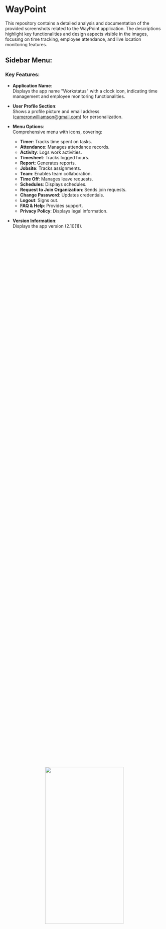 # WayPoint

This repository contains a detailed analysis and documentation of the provided screenshots related to the WayPoint application. The descriptions highlight key functionalities and design aspects visible in the images, focusing on time tracking, employee attendance, and live location monitoring features.

## **Sidebar Menu:**

### Key Features:
- **Application Name**:  
  Displays the app name "Workstatus" with a clock icon, indicating time management and employee monitoring functionalities.
  
- **User Profile Section**:  
  Shows a profile picture and email address (cameronwilliamson@gmail.com) for personalization.
  
- **Menu Options**:  
  Comprehensive menu with icons, covering:
  - **Timer**: Tracks time spent on tasks.
  - **Attendance**: Manages attendance records.
  - **Activity**: Logs work activities.
  - **Timesheet**: Tracks logged hours.
  - **Report**: Generates reports.
  - **Jobsite**: Tracks assignments.
  - **Team**: Enables team collaboration.
  - **Time Off**: Manages leave requests.
  - **Schedules**: Displays schedules.
  - **Request to Join Organization**: Sends join requests.
  - **Change Password**: Updates credentials.
  - **Logout**: Signs out.
  - **FAQ & Help**: Provides support.
  - **Privacy Policy**: Displays legal information.
  
- **Version Information**:  
  Displays the app version (2.10(1)).

<div style="position:relative; width:100%; height:100%">
  <img src="https://github.com/user-attachments/assets/76b9bbdc-443e-4181-8ea3-9e5fdd11539b" width="250" height="500" style="position:absolute; top:50%; left:50%; transform:translate(-50%, -50%);" />
</div>

---

## **Attendance Screen:**

### Key Features:
- **Page Header**:  
  - **Title**: "Attendance"  
  - **Dropdown**: "All Members" to filter data.  
  - **Calendar Toggle**: Navigates dates.
  
- **Attendance Details**:  
  Displays:
  - **Name**: Employee name and ID.
  - **Check-In and Check-Out Times**: Recorded timestamps.
  
- **Status Indicators**:
  - **Green Arrow**: Check-in.
  - **Red Arrow**: Check-out.
  - **Yellow "WORKING" Tag**: Currently logged in.
  - **Gray Tag**: Not logged in.
  
- **Action Buttons**: Settings for each employee.
  
- **Additional Options**:
  - "Show Map View" link for location-based attendance data.

<div style="position:relative; width:100%; height:100%">
  <img src="https://github.com/user-attachments/assets/24307c00-4238-48c7-b917-b51738b037c2" width="250" height="500" style="position:absolute; top:50%; left:50%; transform:translate(-50%, -50%);" />
</div>

---

## **Track Live Location:**

### Key Features:
- **Header Section**:  
  - **Title**: "Track Live Location"  
  - Member details and **Change** button to switch users.
  
- **Map View**:  
  Displays the member's current location and timestamp. Supports zooming and panning.
  
- **Timeline View**:  
  Lists total sites visited with addresses and time spent. Clickable entries for detailed route data.
  
- **Date Filter**:  
  Allows viewing travel data for past dates.

<div style="position:relative; width:100%; height:100%">
  <img src="https://github.com/user-attachments/assets/210631d6-7198-4f99-8565-2f03e0cf0612" width="250" height="500" style="position:absolute; top:50%; left:50%; transform:translate(-50%, -50%);" />
</div>
